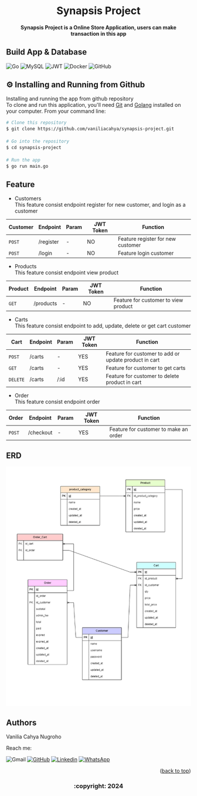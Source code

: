 <h1 align="center">
  Synapsis Project
  <br>
</h1>

<h4 align="center"> Synapsis Project is a Online Store Application, users can make transaction in this app </h4>
       
## Build App & Database
![Go](https://img.shields.io/badge/go-%2300ADD8.svg?style=for-the-badge&logo=go&logoColor=white)
![MySQL](https://img.shields.io/badge/mysql-%2300f.svg?style=for-the-badge&logo=mysql&logoColor=white)
![JWT](https://img.shields.io/badge/JWT-black?style=for-the-badge&logo=JSON%20web%20tokens)
![Docker](https://img.shields.io/badge/docker-%230db7ed.svg?style=for-the-badge&logo=docker&logoColor=white)
![GitHub](https://img.shields.io/badge/github-%23121011.svg?style=for-the-badge&logo=github&logoColor=white)

## ⚙️ Installing and Running from Github

Installing and running the app from github repository <br>
To clone and run this application, you'll need [Git](https://git-scm.com) and [Golang](https://go.dev/dl/) installed on your computer. From your command line:

```bash
# Clone this repository
$ git clone https://github.com/vaniliacahya/synapsis-project.git

# Go into the repository
$ cd synapsis-project

# Run the app
$ go run main.go
```

## Feature

- Customers <br>
This feature consist endpoint register for new customer, and login as a customer
  
| Customer | Endpoint | Param | JWT Token | Function |
| --- | --- | --- | --- | --- |
| `POST` | /register | - | NO | Feature register for new customer |
| `POST` | /login | - | NO | Feature login customer |


- Products <br>
This feature consist endpoint view product
  
| Product | Endpoint | Param | JWT Token | Function |
| --- | --- | --- | --- | --- |
| `GET` | /products | - | NO | Feature for customer to view product |


- Carts <br>
This feature consist endpoint to add, update, delete or get cart customer
  
| Cart | Endpoint | Param | JWT Token | Function |
| --- | --- | --- | --- | --- |
| `POST` | /carts | - | YES | Feature for customer to add or update product in cart |
| `GET` | /carts | - | YES | Feature for customer to get carts |
| `DELETE` | /carts | /:id | YES | Feature for customer to delete product in cart |

- Order <br>
This feature consist endpoint order
  
| Order | Endpoint | Param | JWT Token | Function |
| --- | --- | --- | --- | --- |
| `POST` | /checkout | - | YES | Feature for customer to make an order |

## ERD
<img src="ERD.drawio.png">

## Authors

Vanilia Cahya Nugroho
       
  Reach me:

  ![Gmail](https://img.shields.io/badge/vanilia.cahya23@gmail.com-EA4335.svg?style=for-the-badge&logo=gmail&logoColor=white)
  [![GitHub](https://img.shields.io/badge/vaniliacahya-%23121011.svg?style=for-the-badge&logo=github&logoColor=white)](https://github.com/vaniliacahya)
  [![Linkedin](https://img.shields.io/badge/vaniliacahya-0A66C2.svg?style=for-the-badge&logo=linkedin&logoColor=white)](https://www.linkedin.com/in/vaniliacahya/)
  [![WhatsApp](https://img.shields.io/badge/vaniliacahya-25D366.svg?style=for-the-badge&logo=whatsapp&logoColor=white)](https://api.whatsapp.com/send/?phone=%2B6281249690397&text=Hello&type=phone_number&app_absent=0)

       
 <p align="right">(<a href="#top">back to top</a>)</p>
<h3>
<p align="center">:copyright: 2024 </p>
</h3>
<!-- end -->
